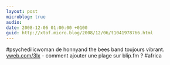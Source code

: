 ```yaml
---
layout: post
microblog: true
audio: 
date: 2008-12-06 01:00:00 +0100
guid: http://xtof.micro.blog/2008/12/06/t1041978766.html
---
```

#psychedilicwoman de honnyand the bees band toujours vibrant. [yweb.com/3lx](http://yweb.com/3lx) - comment ajouter une plage sur blip.fm ? #africa
